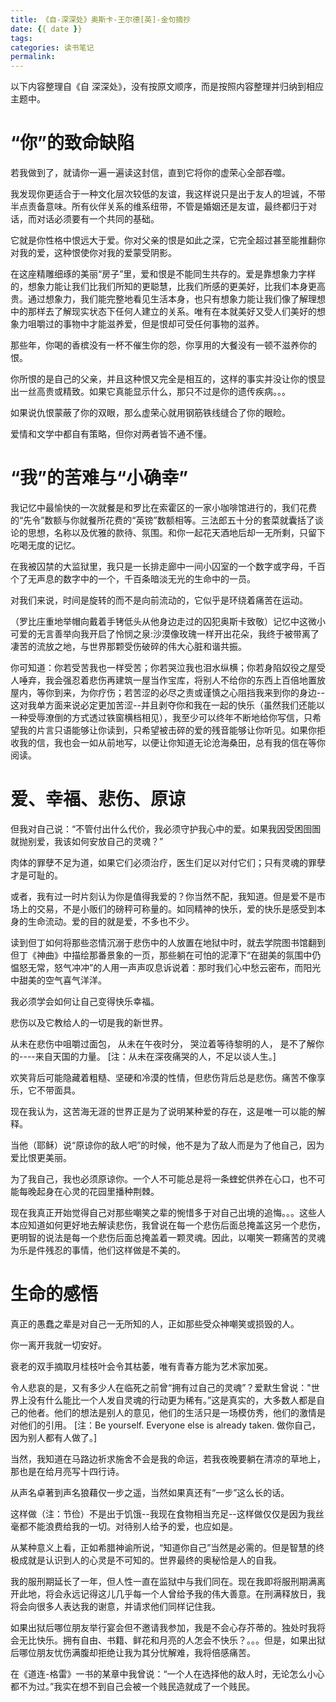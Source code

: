 ```yaml
---
title: 《自-深深处》奥斯卡-王尔德[英]-金句摘抄
date: {{ date }}
tags:
categories: 读书笔记 
permalink: 
---
```


以下内容整理自《自 深深处》，没有按原文顺序，而是按照内容整理并归纳到相应主题中。
# “你”的致命缺陷
若我做到了，就请你一遍一遍读这封信，直到它将你的虚荣心全部吞噬。

我发现你更适合于一种文化层次较低的友谊，我这样说只是出于友人的坦诚，不带半点责备意味。所有伙伴关系的维系纽带，不管是婚姻还是友谊，最终都归于对话，而对话必须要有一个共同的基础。

它就是你性格中恨远大于爱。你对父亲的恨是如此之深，它完全超过甚至能推翻你对我的爱，这种恨使你对我的爱蒙受阴影。

在这座精雕细琢的美丽“房子”里，爱和恨是不能同生共存的。爱是靠想象力字样的，想象力能让我们比我们所知的更聪慧，比我们所感的更美好，比我们本身更高贵。通过想象力，我们能完整地看见生活本身，也只有想象力能让我们像了解理想中的那样去了解现实状态下任何人建立的关系。唯有在本就美好又受人们美好的想象力咀嚼过的事物中才能滋养爱，但是恨却可受任何事物的滋养。

那些年，你喝的香槟没有一杯不催生你的怨，你享用的大餐没有一顿不滋养你的恨。

你所恨的是自己的父亲，并且这种恨又完全是相互的，这样的事实并没让你的恨显出一丝高贵或精致。如果它真能显示什么，那只不过是你的遗传疾病。。。

如果说仇恨蒙蔽了你的双眼，那么虚荣心就用钢筋铁线缝合了你的眼睑。

爱情和文学中都自有策略，但你对两者皆不通不懂。

# “我”的苦难与“小确幸”
 
我记忆中最愉快的一次就餐是和罗比在索霍区的一家小咖啡馆进行的，我们花费的“先令”数额与你就餐所花费的“英镑”数额相等。三法郎五十分的套菜就囊括了谈论的思想，名称以及优雅的款待、氛围。和你一起花天酒地后却一无所剩，只留下吃喝无度的记忆。

在我被囚禁的大监狱里，我只是一长排走廊中一间小囚室的一个数字或字母，千百个了无声息的数字中的一个，千百条暗淡无光的生命中的一员。

对我们来说，时间是旋转的而不是向前流动的，它似乎是环绕着痛苦在运动。

（罗比庄重地举帽向戴着手铐低头从他身边走过的囚犯奥斯卡致敬）记忆中这微小可爱的无言善举向我开启了怜悯之泉:沙漠像玫瑰一样开出花朵，我终于被带离了凄苦的流放之地，与世界那颗受伤破碎的伟大心脏和谐共振。

你可知道：你若受苦我也一样受苦；你若哭泣我也泪水纵横；你若身陷奴役之屋受人唾弃，我会强忍着悲伤再建筑一屋当作宝库，将别人不给你的东西上百倍地置放屋内，等你到来，为你疗伤；若苦涩的必尽之责或谨慎之心阻挡我来到你的身边--这对我单方面来说必定更加苦涩--并且剥夺你和我在一起的快乐（虽然我们还能以一种受辱潦倒的方式透过铁窗横档相见），我至少可以终年不断地给你写信，只希望我的片言只语能够让你读到，只希望被击碎的爱的残音能够让你听见。如果你拒收我的信，我也会一如从前地写，以便让你知道无论沧海桑田，总有我的信在等你阅读。

# 爱、幸福、悲伤、原谅

但我对自己说：“不管付出什么代价，我必须守护我心中的爱。如果我因受困囹圄就抛别爱，我该如何安放自己的灵魂？”

肉体的罪孽不足为道，如果它们必须治疗，医生们足以对付它们；只有灵魂的罪孽才是可耻的。

或者，我有过一时片刻认为你是值得我爱的？你当然不配，我知道。但是爱不是市场上的交易，不是小贩们的磅秤可称量的。如同精神的快乐，爱的快乐是感受到本身的生命流动。爱的目的就是爱，不多也不少。

读到但丁如何将那些恣情沉溺于悲伤中的人放置在地狱中时，就去学院图书馆翻到但丁《神曲》中描绘那番景象的一页，那些躺在可怕的泥潭下“在甜美的氛围中仍愠怒无常，怒气冲冲”的人用一声声叹息诉说着：那时我们心中愁云密布，而阳光中甜美的空气喜气洋洋。

我必须学会如何让自己变得快乐幸福。

悲伤以及它教给人的一切是我的新世界。

从未在悲伤中咀嚼过面包，
从未在午夜时分，
哭泣着等待黎明的人，
是不了解你的----来自天国的力量。
[注：从未在深夜痛哭的人，不足以谈人生。]

欢笑背后可能隐藏着粗糙、坚硬和冷漠的性情，但悲伤背后总是悲伤。痛苦不像享乐，它不带面具。

现在我认为，这苦海无涯的世界正是为了说明某种爱的存在，这是唯一可以能的解释。

 当他（耶稣）说“原谅你的敌人吧”的时候，他不是为了敌人而是为了他自己，因为爱比恨更美丽。

为了我自己，我也必须原谅你。一个人不可能总是将一条蝰蛇供养在心口，也不可能每晚起身在心灵的花园里播种荆棘。

现在我真正开始觉得自己对那些嘲笑之辈的惋惜多于对自己出境的追悔。。。这些人本应知道如何更好地去解读悲伤，我曾说在每一个悲伤后面总掩盖这另一个悲伤，更明智的说法是每一个悲伤后面总掩盖着一颗灵魂。因此，以嘲笑一颗痛苦的灵魂为乐是件残忍的事情，他们这样做是不美的。

# 生命的感悟

真正的愚蠢之辈是对自己一无所知的人，正如那些受众神嘲笑或损毁的人。

你一离开我就一切安好。

衰老的双手摘取月桂枝叶会令其枯萎，唯有青春方能为艺术家加冕。

令人悲哀的是，又有多少人在临死之前曾“拥有过自己的灵魂”？爱默生曾说："世界上没有什么能比一个人发自灵魂的行动更为稀有。”这是真实的，大多数人都是自己的他者。他们的想法是别人的意见，他们的生活只是一场模仿秀，他们的激情是对他们的引用。
[注：Be yourself. Everyone else is already taken. 做你自己，因为别人都有人做了。]

 当然，我知道在马路边祈求施舍不会是我的命运，若我夜晚要躺在清凉的草地上，那也是在给月亮写十四行诗。

 从声名卓著到声名狼藉仅一步之遥，当然如果真还有“一步”这么长的话。

这样做（注：节俭）不是出于饥饿--我现在食物相当充足--这样做仅仅是因为我丝毫都不能浪费给我的一切。对待别人给予的爱，也应如是。

从某种意义上看，正如希腊神谕所说，“知道你自己”当然是必需的。但是智慧的终极成就是认识到人的心灵是不可知的。世界最终的奥秘恰是人的自我。

我的服刑期延长了一年，但人性一直在监狱中与我们同在。现在我即将服刑期满离开此地，将会永远记得这儿几乎每一个人曾给予我的伟大善意。在刑满释放日，我将会向很多人表达我的谢意，并请求他们同样记住我。

如果出狱后哪位朋友举行宴会但不邀请我参加，我是不会心存芥蒂的。独处时我将会无比快乐。拥有自由、书籍、鲜花和月亮的人怎会不快乐？。。。但是，如果出狱后哪位朋友忧伤满腹却拒绝让我为其分忧解难，我将倍感痛苦。

在《道连-格雷》一书的某章中我曾说：“一个人在选择他的敌人时，无论怎么小心都不为过。”我实在想不到自己会被一个贱民造就成了一个贱民。
